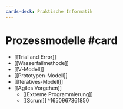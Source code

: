 ```yaml
---
cards-deck: Praktische Informatik
---
```


# Prozessmodelle #card 
- [[Trial and Error]]
- [[Wasserfallmethode]]
- [[V-Modell]]
- [[Prototypen-Modell]]
- [[Iteratives-Modell]]
- [[Agiles Vorgehen]]
	- [[Extreme Programmierung]]
	- [[Scrum]]
^1650967361850
